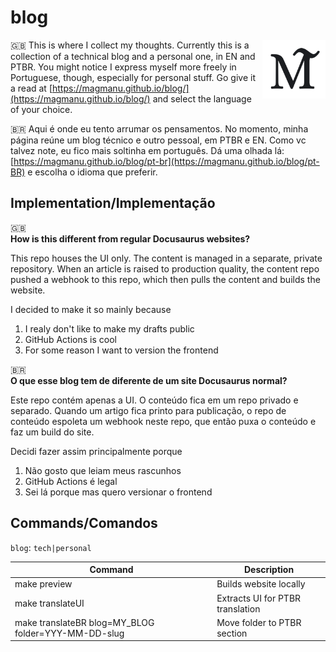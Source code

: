 # blog
<img src="./my-website/static/img/logo_bw_light.png" alt="social-card" width="20%" align="right"/>

🇬🇧 This is where I collect my thoughts. Currently this is a collection of a technical blog and a personal one, in EN and PTBR.
You might notice I express myself more freely in Portuguese, though, especially for personal stuff. Go give it a read at [https://magmanu.github.io/blog/](https://magmanu.github.io/blog/) and select the language of your choice.

🇧🇷 Aqui é onde eu tento arrumar os pensamentos. No momento, minha página reúne um blog técnico e outro pessoal, em PTBR e EN. Como vc talvez note, eu fico mais soltinha em português. Dá uma olhada lá: [https://magmanu.github.io/blog/pt-br](https://magmanu.github.io/blog/pt-BR) e escolha o idioma que preferir.

## Implementation/Implementação

🇬🇧  
**How is this different from regular Docusaurus websites?**  

This repo houses the UI only. The content is managed in a separate, private repository. When an article is raised to production quality, the content repo pushed a webhook to this repo, which then pulls the content and builds the website.

I decided to make it so mainly because  
1. I realy don't like to make my drafts public
2. GitHub Actions is cool
3. For some reason I want to version the frontend

🇧🇷  
**O que esse blog tem de diferente de um site Docusaurus normal?**

Este repo contém apenas a UI. O conteúdo fica em um repo privado e separado. Quando um artigo fica printo para publicação, o repo de conteúdo espoleta um webhook neste repo, que então puxa o conteúdo e faz um build do site.

Decidi fazer assim principalmente porque
1. Não gosto que leiam meus rascunhos
2. GitHub Actions é legal
3. Sei lá porque mas quero versionar o frontend

## Commands/Comandos

`blog`: `tech|personal`

| Command | Description |
| --- | --- |
| make preview | Builds website locally |
| make translateUI | Extracts UI for PTBR translation |
| make translateBR blog=MY_BLOG folder=YYY-MM-DD-slug | Move folder to PTBR section |

